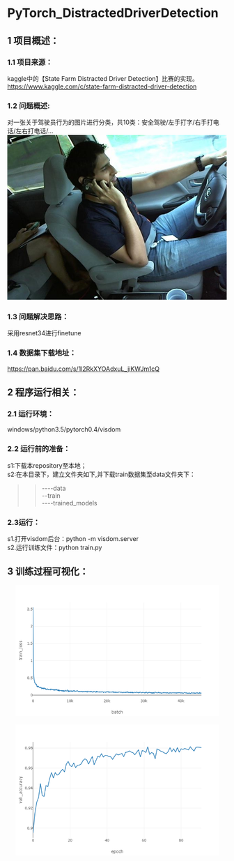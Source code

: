       
# PyTorch_DistractedDriverDetection
## 1 项目概述：<br>
### 1.1 项目来源：<br>
kaggle中的【State Farm Distracted Driver Detection】比赛的实现。https://www.kaggle.com/c/state-farm-distracted-driver-detection<br>
### 1.2 问题概述:<br>
对一张关于驾驶员行为的图片进行分类，共10类：安全驾驶/左手打字/右手打电话/左右打电话/...<br>
!["example picture"](https://github.com/MLjian/PyTorch_DistractedDriverDetection/blob/master/training_show/img_271.jpg)<br>
### 1.3 问题解决思路：<br>
采用resnet34进行finetune
### 1.4 数据集下载地址：<br>
https://pan.baidu.com/s/1l2RkXYOAdxuL_jiKWJm1cQ<br>
## 2 程序运行相关：<br>
### 2.1 运行环境：<br>
windows/python3.5/pytorch0.4/visdom<br>
### 2.2 运行前的准备：<br>
s1:下载本repository至本地；<br>
s2:在本目录下，建立文件夹如下,并下载train数据集至data文件夹下：<br>
>>----data<br>
--train<br>
----trained_models<br>
### 2.3运行：<br>
s1.打开visdom后台：python -m visdom.server<br>
s2.运行训练文件：python train.py<br>
## 3 训练过程可视化：<br>
<div align=center>
<img width="467" height="300" src="https://github.com/MLjian/PyTorch_DistractedDriverDetection/blob/master/training_show/train_loss.png"/>
</div><br>
<div align=center>
<img width="467" height="300" src="https://github.com/MLjian/PyTorch_DistractedDriverDetection/blob/master/training_show/vali_accuracy.png"/>
</div><br>
  
